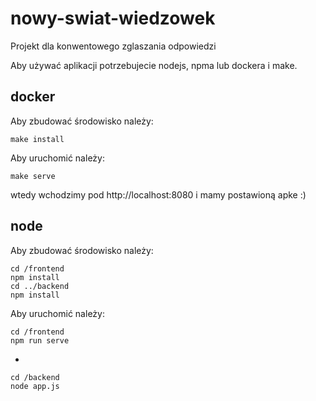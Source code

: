 # nowy-swiat-wiedzowek
Projekt dla konwentowego zglaszania odpowiedzi

Aby używać aplikacji potrzebujecie nodejs, npma lub dockera i make.

## docker

Aby zbudować środowisko należy:

```
make install
```

Aby uruchomić należy:

```
make serve
```

wtedy wchodzimy pod http://localhost:8080 i mamy postawioną apke :)


## node

Aby zbudować środowisko należy:

```
cd /frontend
npm install
cd ../backend
npm install
```

Aby uruchomić należy:

```
cd /frontend
npm run serve
```
+
```
cd /backend
node app.js
```
